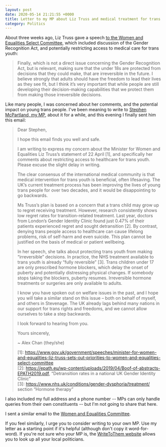 ```yaml
---
layout: post
date: 2020-05-14 21:21:55 +0000
title: Letter to my MP about Liz Truss and medical treatment for trans youth
category: Politics
---
```


About three weeks ago, Liz Truss gave a speech [to the Women and Equalities Select Committee](https://www.gov.uk/government/speeches/minister-for-women-and-equalities-liz-truss-sets-out-priorities-to-women-and-equalities-select-committee), which included discussion of the Gender Recognition Act, and potentially restricting access to medical care for trans youth:

> Finally, which is not a direct issue concerning the Gender Recognition Act, but is relevant, making sure that the under 18s are protected from decisions that they could make, that are irreversible in the future. I believe strongly that adults should have the freedom to lead their lives as they see fit, but I think it’s very important that while people are still developing their decision-making capabilities that we protect them from making those irreversible decisions.

Like many people, I was concerned about her comments, and the potential impact on young trans people.
I've been meaning to write to [Stephen McPartland, my MP](https://en.wikipedia.org/wiki/Stephen_McPartland), about it for a while, and this evening I finally sent him this email:

> Dear Stephen,
>
> I hope this email finds you well and safe.
>
> I am writing to express my concern about the Minister for Women and Equalities Liz Truss’s statement of 22 April \[1\], and specifically her comments about restricting access to healthcare for trans youth. Please excuse the slight delay in writing.
>
> The clear consensus of the international medical community is that medical intervention for trans youth is beneficial, often lifesaving. The UK’s current treatment process has been improving the lives of young trans people for over two decades, and it would be disappointing to go backwards.
>
> Ms Truss’s plan is based on a concern that a trans child may grow up to regret receiving treatment. However, research consistently shows low regret rates for transition-related treatment. Last year, doctors from London’s Gender Identity Clinic found just 0.47% of their patients experienced regret and sought detransition \[2\]. By contrast, denying trans people access to healthcare can cause lifelong problems, risk of self-harm and even suicide. This plan cannot be justified on the basis of medical or patient wellbeing.
>
> In her speech, she talks about protecting trans youth from making “irreversible” decisions. In practice, the NHS treatment available to trans youth is already “fully reversible” \[3\]. Trans children under 17 are only prescribed hormone blockers, which delay the onset of puberty and potentially distressing physical changes. If somebody stops taking the blockers, puberty resumes. Irreversible hormone treatments or surgeries are only available to adults.
>
> I know you have spoken out on welfare issues in the past, and I hope you will take a similar stand on this issue – both on behalf of myself, and others in Stevenage. The UK already lags behind many nations in our support for trans rights and freedoms, and we cannot allow ourselves to take a step backwards.
>
> I look forward to hearing from you.
>
> Yours sincerely,
>
> ~ Alex Chan (they/she)
>
> \[1\]: <https://www.gov.uk/government/speeches/minister-for-women-and-equalities-liz-truss-sets-out-priorities-to-women-and-equalities-select-committee> <br/>
> \[2\]: <https://epath.eu/wp-content/uploads/2019/04/Boof-of-abstracts-EPATH2019.pdf>, “Detransition rates in a national UK Gender Identity Clinic” <br/>
> \[3\]: <https://www.nhs.uk/conditions/gender-dysphoria/treatment/> section “Hormone therapy”

I also included my full address and a phone number -- MPs can only handle queries from their own constituents -- but I'm not going to share that here.

I sent a similar email to the [Women and Equalities Committee](https://www.parliament.uk/womenandequalities).

If you feel similarly, I urge you to consider writing to your own MP.
Use my letter as a starting point if it's helpful (although don't copy it word-for-word).
If you're not sure who your MP is, the [WriteToThem website](https://www.writetothem.com) allows you to look up all your local politicians.
